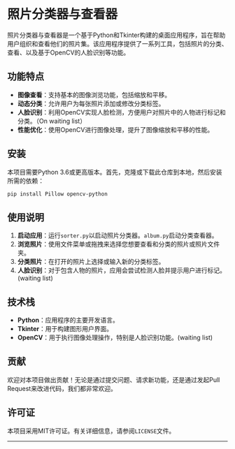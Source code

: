 
# 照片分类器与查看器

照片分类器与查看器是一个基于Python和Tkinter构建的桌面应用程序，旨在帮助用户组织和查看他们的照片集。该应用程序提供了一系列工具，包括照片的分类、查看、以及基于OpenCV的人脸识别等功能。

## 功能特点

- **图像查看**：支持基本的图像浏览功能，包括缩放和平移。
- **动态分类**：允许用户为每张照片添加或修改分类标签。
- **人脸识别**：利用OpenCV实现人脸检测，方便用户对照片中的人物进行标记和分类。（On waiting list）
- **性能优化**：使用OpenCV进行图像处理，提升了图像缩放和平移的性能。

## 安装

本项目需要Python 3.6或更高版本。首先，克隆或下载此仓库到本地，然后安装所需的依赖：

```bash
pip install Pillow opencv-python
```

## 使用说明

1. **启动应用**：运行`sorter.py`以启动照片分类器。`album.py`启动分类查看器。
2. **浏览照片**：使用文件菜单或拖拽来选择您想要查看和分类的照片或照片文件夹。
3. **分类照片**：在打开的照片上选择或输入新的分类标签。
4. **人脸识别**：对于包含人物的照片，应用会尝试检测人脸并提示用户进行标记。(waiting list)

## 技术栈

- **Python**：应用程序的主要开发语言。
- **Tkinter**：用于构建图形用户界面。
- **OpenCV**：用于执行图像处理操作，特别是人脸识别功能。(waiting list)

## 贡献

欢迎对本项目做出贡献！无论是通过提交问题、请求新功能，还是通过发起Pull Request来改进代码，我们都非常欢迎。

## 许可证

本项目采用MIT许可证。有关详细信息，请参阅`LICENSE`文件。

---
